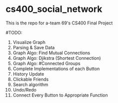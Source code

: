 # cs400_social_network
This is the repo for a-team 69's CS400 Final Project

#TODO:
1. Visualize Graph
2. Parsing & Save Data
3. Graph Algo: Find Mutual Connections
4. Graph Algo: Djikstra (Shortest Connection)
5. Graph Algo: #Connected Groups
6. Complete Implementations of each Button
7. History Update
8. Clickable Friends
9. Search algorithm
10. Undo/Redo
11. Connect Every Button to Appropriate Function

